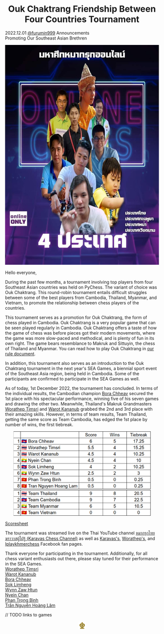 <h1 align="center">Ouk Chaktrang Friendship Between Four Countries Tournament</h1>

<div class="meta-headline">
    <div class= "meta">
        <span class="text">2022.12.01</span>
        <span class="text"><a href="/@/furumin999">@furumin999</a></span>
        <span class="text">Announcements</span>
    </div>
    <div class= "headline">
    Promoting Our Southeast Asian Brethren
    </div>
</div>

<p align="center">
  <img src="https://github.com/gbtami/pychess-variants/blob/master/static/images/four-countries.jpg" width="720" height="720">
</p>

Hello everyone,

During the past few months, a tournament involving top players from four Southeast Asian countries was held on PyChess. The variant of choice was Ouk Chaktrang. This round-robin tournament entails difficult struggles between some of the best players from Cambodia, Thailand, Myanmar, and Vietnam, to promote the relationship between chess players of the countries.

This tournament serves as a promotion for Ouk Chaktrang, the form of chess played in Cambodia. Ouk Chaktrang is a very popular game that can be seen played regularly in Cambodia. Ouk Chaktrang offers a taste of how the game of chess was before pieces got their modern movements, where the game was more slow-paced and methodical, and is plenty of fun in its own right. The game bears resemblance to Makruk and Sittuyin, the chess of Thailand and Myanmar. You can read how to play Ouk Chaktrang in [our rule document](/variants/cambodian).

In addition, this tournament also serves as an introduction to the Ouk Chaktrang tournament in the next year's SEA Games, a biennial sport event of the Southeast Asia region, being held in Cambodia. Some of the participants are confirmed to participate in the SEA Games as well.

As of today, 1st December 2022, the tournament has concluded. In terms of the individual results, the Cambodian champion [Bora Chheav](/@/CAM_Bora_Chheav) secured the 1st place with his spectacular performance, winning five of his seven games and drawing the other two. Meanwhile, Thailand's Makruk Grandmasters [Worathep Timsri](/@/THA_Worathep_Timsri) and [Warot Kananub](/@/THA_Warot_Kananub) grabbed the 2nd and 3rd place with their amazing skills. However, in terms of team results, Team Thailand, getting the same score as Team Cambodia, has edged the 1st place by number of wins, the first tiebreak.

<p align="center">
  <img src="https://github.com/gbtami/pychess-variants/blob/master/static/images/four-countries-score-individual.png" width="450" height="189">
  <img src="https://github.com/gbtami/pychess-variants/blob/master/static/images/four-countries-score-team.png" width="450" height="84">
</p>

[Scoresheet](https://docs.google.com/spreadsheets/d/1UP32OrT7hPqe_yzHBWQKOpMBMd5mL70oQ1adPVkcsQ0)

The tournament was streamed live on the Thai YouTube channel [หมากรุกไทย ฆราวาสผู้ใฝ่รู้ (Karavas Chess Channel)](https://www.youtube.com/@Karavaschess) as well as [Karavas's](https://www.facebook.com/KaravasThaichess), [Worathep's](https://www.facebook.com/GodratChannel), and [Iplaykhmerchess](https://www.facebook.com/oukchaktranglhmer) Facebook fan pages.

Thank everyone for participating in the tournament. Additionally, for all chess variant enthusiasts out there, please stay tuned for their performance in the SEA Games.  
[Worathep Timsri](/@/THA_Worathep_Timsri)  
[Warot Kananub](/@/THA_Warot_Kananub)  
[Bora Chheav](/@/CAM_Bora_Chheav)  
[Sok Limheng](/@/CAM_Sok_Limheng)  
[Wynn Zaw Htun](/@/WynnZawHtun)  
[Nyein Chan](/@/NyeinChanMya)  
[Phan Trọng Bình](/@/VIE_Phan_Trong_Binh)  
[Trần Nguyễn Hoàng Lâm](/@/VIE_Tran_Nguyen_Hoan)

// TODO links to games

<p align="center">
  <img src="https://github.com/gbtami/pychess-variants/blob/master/static/icons/cambodian.svg" width="25" height="25">
</p>
